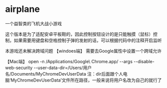 # airplane
一个益智类的飞机大战小游戏

这个版本是为了适配安卓平板鞋的，因此控制按钮设计的是只能触摸（鼠标）控制，如果需要用键盘和空格控制子弹的发射的话，可以根据代码中的注释开启监听

本游戏还未解决跨域问题
  【windoes端】
   需要去Google属性中设置一个跨域允许
   
  【Mac端】
   open -n /Applications/Google\ Chrome.app/ --args --disable-web-security  --user-data-dir=/Users/用户名/Documents/MyChromeDevUserData
   注：dir后面跟个人电脑‘MyChromeDevUserData’文件所在路径，一般来说将用户名改为自己的就行了
